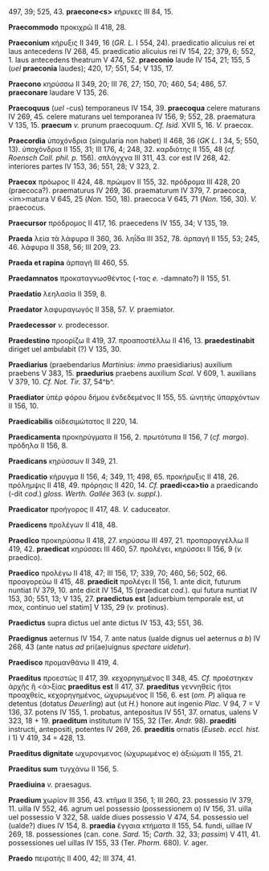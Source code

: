 497, 39; 525, 43. **praecone\<s\>** κήρυκες III 84, 15.

**Praecommodo** προκιχρῶ II 418, 28.

**Praeconium** κήρυξις II 349, 16 (*GR. L.* I 554, 24). praedicatio
alicuius rei et laus antecedens IV 268, 45. praedicatio alicuius rei IV
154, 22; 379, 6; 552, 1. laus antecedens theatrum V 474, 52.
**praeconio** laude IV 154, 21; 155, 5 (*uel* **praeconia** laudes);
420, 17; 551, 54; V 135, 17.

**Praecono** κηρύσσω II 349, 20; III 76, 27; 150, 70; 460, 54; 486, 57.
**praeconare** laudare V 135, 26.

**Praecoquus** (*uel* -cus) temporaneus IV 154, 39. **praecoqua** celere
maturans IV 269, 45. celere maturans uel temporanea IV 156, 9; 552, 28.
praematura V 135, 15. **praecum** *v.* prunum praecoquum. *Cf. Isid.*
XVII 5, 16. *V.* praecox.

**Praecordia** ὑποχόνδρια (singularia non habet) II 468, 36 (*GK L.* I
34, 5; 550, 13). ὑποχόνδρια II 155, 31; III 176, 4; 248, 32. καρδιότης
II 155, 48 (*cf. Roensch Coll. phil. p.* 156). σπλάγχνα III 311, 43. cor
est IV 268, 42. interiores partes IV 153, 36; 551, 28; V 323, 2.

**Praecox** πρόωρος II 424, 48. πρώιμον II 155, 32. πρόδρομα III 428, 20
(praecoca?). praematurus IV 269, 36. praematurum IV 379, 7. praecoca,
\<im\>matura V 645, 25 (*Non.* 150, 18). praecoca V 645, 71 (*Non.* 156,
30). *V.* praecocus.

**Praecursor** πρόδρομος II 417, 16. praecedens IV 155, 34; V 135, 19.

**Praeda** λεία τὰ λάφυρα II 360, 36. ληΐδα III 352, 78. ἁρπαγή II 155,
53; 245, 46. λάφυρα II 358, 56; III 209, 23.

**Praeda et rapina** ἁρπαγή III 460, 55.

**Praedamnatos** προκαταγνωσθέντος (-τας *e.* -damnato?) II 155, 51.

**Praedatio** λεηλασία II 359, 8.

**Praedator** λαφυραγωγός II 358, 57. *V.* praemiator.

**Praedecessor** *v.* prodecessor.

**Praedestino** προορίζω II 419, 37. προαποστέλλω II 416, 13.
**praedestinabit** diriget uel ambulabit (?) V 135, 30.

**Praediarius** (praebendarius *Martinius*: *immo* praesidiarius)
auxilium praebens V 383, 15. **praedurius** praebens auxilium *Scal.* V
609, 1. auxilians V 379, 10. *Cf. Not. Tir.* 37, 54^b^.

**Praediator** ὑπὲρ φόρου δήμου ἐνδεδεμένος II 155, 55. ὠνητὴς
ὐπαρχόντων II 156, 10.

**Praedicabilis** αἰδεσιμώτατος II 220, 14.

**Praedicamenta** πρoκηρύγματα II 156, 2. πρωτότυπα II 156, 7 (*cf.
margo*). πρόδηλα II 156, 8.

**Praedicans** κηρύσσων II 349, 21.

**Praedicatio** κήρυγμα II 156, 4; 349, 11; 498, 65. προκήρυξις II 418,
26. πρόλημψις II 418, 49. πρόρησις II 420, 14. *Cf.* **praedi\<ca\>tio**
a praedicando (-dit *cod.*) *gloss. Werth. Gallée* 363 (*v.
suppl.*).

**Praedicator** προήγορος II 417, 48. *V.* caduceator.

**Praedicens** προλέγων II 418, 48.

**Praedĭco** προκηρύσσω II 418, 27. κηρύσσω III 497, 21. προπαραγγέλλω
II 419, 42. **praedicat** κηρύσσει III 460, 57. προλέγει, κηρύσσει II
156, 9 (*v.* praedico).

**Praedīco** προλέγω II 418, 47; III 156, 17; 339, 70; 460, 56; 502, 66.
προαγορεύω II 415, 48. **praedicit** προλέγει II 156, 1. ante dicit,
futurum nuntiat IV 379, 10. ante dicit IV 154, 15 (praedicat *cod.*).
qui futura nuntiat IV 153, 30; 551, 13; V 135, 27. **praedictus est**
\[aduerbium temporale est, ut mox, continuo uel statim\] V 135, 29 (*v.*
protinus).

**Praedictus** supra dictus uel ante dictus IV 153, 43; 551, 36.

**Praedignus** aeternus IV 154, 7. ante natus (ualde dignus uel aeternus
*a b*) IV 268, 43 (ante natus *ad* pri(ae)uignus *spectare uidetur*).

**Praedisco** προμανθάνω II 419, 4.

**Praeditus** προεστώς II 417, 39. κεχορηγημένος II 348, 45. *Cf.*
προέστηκεν ἀρχῆς ἢ \<ἀ\>ξίας **praeditus est** II 417, 37. **praeditus**
γεννηθεὶς ἤτοι προαχθείς, κεχορηγημένος, ὠχυρωμένος II 156, 6. est
(*οm. P*) aliqua re detentus (dotatus *Deuerling*) aut (ut *H.*) honore
aut ingenio *Plac.* V 94, 7 = V 136, 37. potens IV 155, 1. probatus,
antepositus IV 551, 37. ornatus, ualens V 323, 18 + 19. **praeditum**
institutum IV 155, 32 (Ter. *Andr.* 98). **praediti** instructi,
antepositi, potentes IV 269, 26. **praeditis** ornatis (*Euseb. eccl.
hist.* I 1) V 419, 34 = 428, 13.

**Praeditus dignitate** ωχυρονμενος (ὠχυρωμένος e) ἀξιώματι II 155, 21.

**Praeditus sum** τυγχάνω II 156, 5.

**Praediuina** *v.* praesagus.

**Praedium** χωρίον III 356, 43. κτῆμα II 356, 1; III 260, 23. possessio
IV 379, 11. uilla IV 552, 46. agrum uel possessio (possessionem α) IV
156, 31. uilla uel possessio V 322, 58. ualde diues possessio V 474, 54.
possessio uel (ualde?) diues IV 154, 8. **praedia** ἔγγαια κτήματα II
155, 54. fundi, uillae IV 269, 18. possessiones (can. cone. *Sard.* 15;
*Carth.* 32, 33; *passim*) V 411, 41. possessiones uel uillas IV 155, 33
(Ter. *Phorm.* 680). *V.* ager.

**Praedo** πειρατής II 400, 42; III 374, 41.
